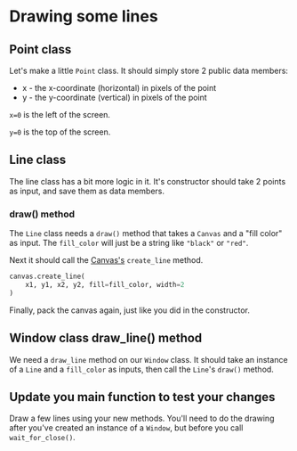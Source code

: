 # Drawing some lines

## Point class

Let's make a little `Point` class. It should simply store 2 public data members:

* x - the x-coordinate (horizontal) in pixels of the point
* y - the y-coordinate (vertical) in pixels of the point

`x=0` is the left of the screen.

`y=0` is the top of the screen.

## Line class

The line class has a bit more logic in it. It's constructor should take 2 points as input, and save them as data members.

### draw() method

The `Line` class needs a `draw()` method that takes a `Canvas` and a "fill color" as input. The `fill_color` will just be a string like `"black"` or `"red"`.

Next it should call the [Canvas's](https://tkdocs.com/pyref/canvas.html) `create_line` method.

```python
canvas.create_line(
    x1, y1, x2, y2, fill=fill_color, width=2
)
```

Finally, pack the canvas again, just like you did in the constructor.

## Window class draw_line() method

We need a `draw_line` method on our `Window` class. It should take an instance of a `Line` and a `fill_color` as inputs, then call the `Line`'s `draw()` method.

## Update you main function to test your changes

Draw a few lines using your new methods. You'll need to do the drawing after you've created an instance of a `Window`, but before you call `wait_for_close()`.
